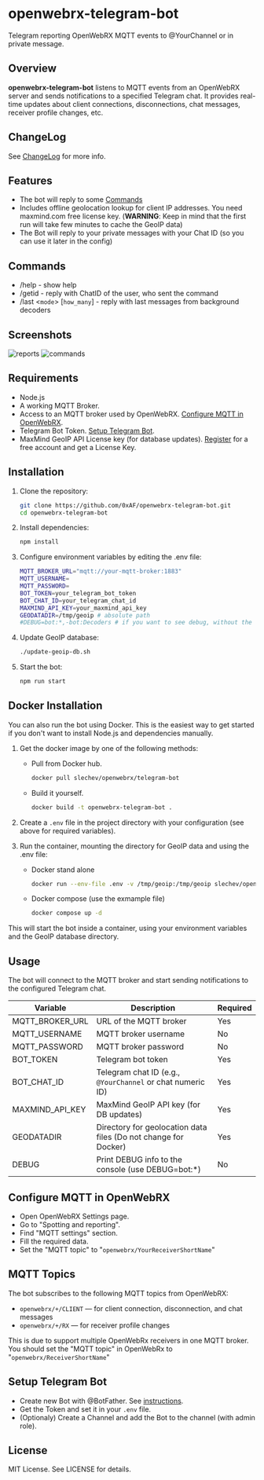 # openwebrx-telegram-bot

Telegram reporting OpenWebRX MQTT events to @YourChannel or in private message.

## Overview

**openwebrx-telegram-bot** listens to MQTT events from an OpenWebRX server and sends notifications to a specified Telegram chat. It provides real-time updates about client connections, disconnections, chat messages, receiver profile changes, etc.

## ChangeLog

See [ChangeLog](CHANGELOG.md) for more info.

## Features

- The bot will reply to some [Commands](#commands)
- Includes offline geolocation lookup for client IP addresses. You need maxmind.com free license key. (**WARNING**: Keep in mind that the first run will take few minutes to cache the GeoIP data)
- The Bot will reply to your private messages with your Chat ID (so you can use it later in the config)

## Commands

- /help - show help
- /getid - reply with ChatID of the user, who sent the command
- /last <`mode`> [`how_many`] - reply with last messages from background decoders

## Screenshots

![reports](./assets/bot1.png)
![commands](./assets/bot2.png)

## Requirements

- Node.js
- A working MQTT Broker.
- Access to an MQTT broker used by OpenWebRX. [Configure MQTT in OpenWebRX](#configure-mqtt-in-openwebrx).
- Telegram Bot Token. [Setup Telegram Bot](#setup-telegram-bot).
- MaxMind GeoIP API License key (for database updates). [Register](https://maxmind.com) for a free account and get a License Key.

## Installation

1. Clone the repository:

   ```sh
   git clone https://github.com/0xAF/openwebrx-telegram-bot.git
   cd openwebrx-telegram-bot
   ```

1. Install dependencies:

    ```sh
    npm install
    ```

1. Configure environment variables by editing the .env file:

    ```sh
    MQTT_BROKER_URL="mqtt://your-mqtt-broker:1883"
    MQTT_USERNAME=
    MQTT_PASSWORD=
    BOT_TOKEN=your_telegram_bot_token
    BOT_CHAT_ID=your_telegram_chat_id
    MAXMIND_API_KEY=your_maxmind_api_key
    GEODATADIR=/tmp/geoip # absolute path
    #DEBUG=bot:*,-bot:Decoders # if you want to see debug, without the decoders spam
    ```

1. Update GeoIP database:

    ```sh
    ./update-geoip-db.sh
    ```

1. Start the bot:

    ```sh
    npm run start
    ```

## Docker Installation

You can also run the bot using Docker. This is the easiest way to get started if you don't want to install Node.js and dependencies manually.

1. Get the docker image by one of the following methods:

    - Pull from Docker hub.

        ```sh
        docker pull slechev/openwebrx/telegram-bot
        ```

    - Build it yourself.

        ```sh
        docker build -t openwebrx-telegram-bot .
        ```

1. Create a `.env` file in the project directory with your configuration (see above for required variables).

1. Run the container, mounting the directory for GeoIP data and using the .env file:

    - Docker stand alone

        ```sh
        docker run --env-file .env -v /tmp/geoip:/tmp/geoip slechev/openwebrx-telegram-bot
        ```

    - Docker compose (use the exmample file)

        ```sh
        docker compose up -d
        ```

This will start the bot inside a container, using your environment variables and the GeoIP database directory.

## Usage

The bot will connect to the MQTT broker and start sending notifications to the configured Telegram chat.

| Variable           | Description                                                     | Required |
|--------------------|-----------------------------------------------------------------|----------|
| MQTT_BROKER_URL    | URL of the MQTT broker                                          | Yes      |
| MQTT_USERNAME      | MQTT broker username                                            | No       |
| MQTT_PASSWORD      | MQTT broker password                                            | No       |
| BOT_TOKEN          | Telegram bot token                                              | Yes      |
| BOT_CHAT_ID        | Telegram chat ID (e.g., `@YourChannel` or chat numeric ID)      | Yes      |
| MAXMIND_API_KEY    | MaxMind GeoIP API key (for DB updates)                          | Yes      |
| GEODATADIR         | Directory for geolocation data files (Do not change for Docker) | Yes      |
| DEBUG              | Print DEBUG info to the console (use DEBUG=bot:*)               | No       |

## Configure MQTT in OpenWebRX

- Open OpenWebRX Settings page.
- Go to "Spotting and reporting".
- Find "MQTT settings" section.
- Fill the required data.
- Set the "MQTT topic" to "`openwebrx/YourReceiverShortName`"

## MQTT Topics

The bot subscribes to the following MQTT topics from OpenWebRX:

- `openwebrx/+/CLIENT` — for client connection, disconnection, and chat messages
- `openwebrx/+/RX` — for receiver profile changes

This is due to support multiple OpenWebRx receivers in one MQTT broker. You should set the "MQTT topic" in OpenWebRx to "`openwebrx/ReceiverShortName`"

## Setup Telegram Bot

- Create new Bot with @BotFather. See [instructions](https://core.telegram.org/bots/features#creating-a-new-bot).
- Get the Token and set it in your `.env` file.
- (Optionaly) Create a Channel and add the Bot to the channel (with admin role).

## License

MIT License. See LICENSE for details.
